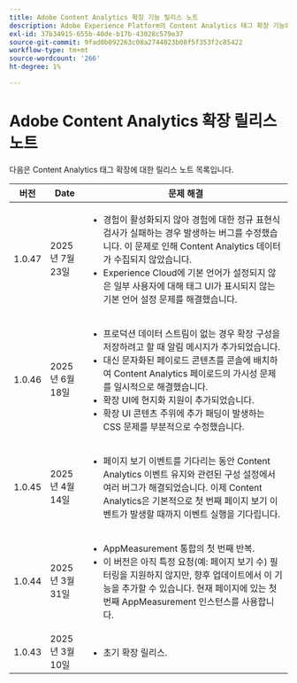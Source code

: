 ```yaml
---
title: Adobe Content Analytics 확장 기능 릴리스 노트
description: Adobe Experience Platform의 Content Analytics 태그 확장 기능에 대한 최신 릴리스 정보입니다.
exl-id: 37b34915-655b-40de-b17b-43028c579e37
source-git-commit: 9fad0b092263c08a2744023b08f5f353f2c85422
workflow-type: tm+mt
source-wordcount: '266'
ht-degree: 1%

---
```


# Adobe Content Analytics 확장 릴리스 노트

다음은 Content Analytics 태그 확장에 대한 릴리스 노트 목록입니다.

| 버전 | Date | 문제 해결 |
|---|---|---|
| 1.0.47 | 2025년 7월 23일 | <ul><li>경험이 활성화되지 않아 경험에 대한 정규 표현식 검사가 실패하는 경우 발생하는 버그를 수정했습니다. 이 문제로 인해 Content Analytics 데이터가 수집되지 않았습니다.</li><li>Experience Cloud에 기본 언어가 설정되지 않은 일부 사용자에 대해 태그 UI가 표시되지 않는 기본 언어 설정 문제를 해결했습니다.</li></ul> |
| 1.0.46 | 2025년 6월 18일 | <ul><li>프로덕션 데이터 스트림이 없는 경우 확장 구성을 저장하려고 할 때 알림 메시지가 추가되었습니다.</li><li>대신 문자화된 페이로드 콘텐츠를 콘솔에 배치하여 Content Analytics 페이로드의 가시성 문제를 일시적으로 해결했습니다.</li><li>확장 UI에 현지화 지원이 추가되었습니다.</li><li>확장 UI 콘텐츠 주위에 추가 패딩이 발생하는 CSS 문제를 부분적으로 수정했습니다.</li></ul> |
| 1.0.45 | 2025년 4월 14일 | <ul><li>페이지 보기 이벤트를 기다리는 동안 Content Analytics 이벤트 유지와 관련된 구성 설정에서 여러 버그가 해결되었습니다. 이제 Content Analytics은 기본적으로 첫 번째 페이지 보기 이벤트가 발생할 때까지 이벤트 실행을 기다립니다.</li></ul> |
| 1.0.44 | 2025년 3월 31일 | <ul><li>AppMeasurement 통합의 첫 번째 반복.</li><li>이 버전은 아직 특정 요청(예: 페이지 보기 수) 필터링을 지원하지 않지만, 향후 업데이트에서 이 기능을 추가할 수 있습니다. 현재 페이지에 있는 첫 번째 AppMeasurement 인스턴스를 사용합니다.</li></ul> |
| 1.0.43 | 2025년 3월 10일 | <ul><li>초기 확장 릴리스.</li></ul> |
